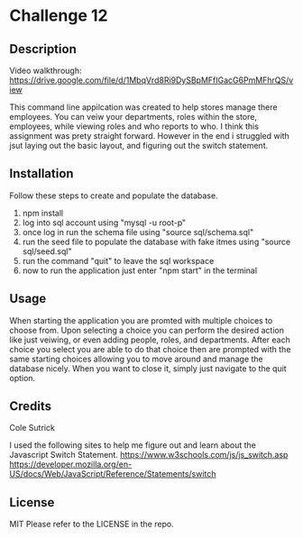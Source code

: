 # Challenge 12

## Description

Video walkthrough:
https://drive.google.com/file/d/1MbqVrd8Ri9DySBpMFfIGacG6PmMFhrQS/view 

This command line appilcation was created to help stores manage there employees. You can veiw your departments, roles within the store, employees, while viewing roles and who reports to who. I think this assignment was prety straight forward. However in the end i struggled with jsut laying out the basic layout, and figuring out the switch statement.

## Installation

Follow these steps to create and populate the database.
1. npm install
2. log into sql account using "mysql -u root-p"
3. once log in run the schema file using "source sql/schema.sql"
4. run the seed file to populate the database with fake itmes using "source sql/seed.sql"
5. run the command "quit" to leave the sql workspace
6. now to run the application just enter "npm start" in the terminal

## Usage

When starting the application you are promted with multiple choices to choose from. Upon selecting a choice you can perform the desired action like just veiwing, or even adding people, roles, and departments. After each choice you select you are able to do that choice then are prompted with the same starting choices allowing you to move around and manage the database nicely. When you want to close it, simply just navigate to the quit option.

## Credits

Cole Sutrick

I used the following sites to help me figure out and learn about the Javascript Switch Statement.
https://www.w3schools.com/js/js_switch.asp
https://developer.mozilla.org/en-US/docs/Web/JavaScript/Reference/Statements/switch

## License

MIT
Please refer to the LICENSE in the repo.
